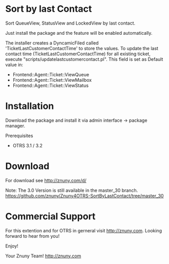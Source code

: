 Sort by last Contact
====================
Sort QueueView, StatusView and LockedView by last contact. 

Just install the package and the feature will be enabled automatically.

The installer creates a DyncamicFiled called 'TicketLastCustomerContactTime' to store the values. 
To update the last contact time (TicketLastCustomerContactTime) for all existing ticket, execute "scripts/updatelastcustomercontact.pl".
This field is set as Default value in:
* Frontend::Agent::Ticket::ViewQueue
* Frontend::Agent::Ticket::ViewMailbox
* Frontend::Agent::Ticket::ViewStatus

Installation
============
Download the package and install it via admin interface -> package manager.

Prerequisites
* OTRS 3.1 / 3.2

Download
========
For download see http://znuny.com/d/

Note:
The 3.0 Version is still available in the master_30 branch.
https://github.com/znuny/Znuny4OTRS-SortByLastContact/tree/master_30

Commercial Support
==================
For this extention and for OTRS in gerneral visit http://znuny.com. Looking forward to hear from you!

Enjoy!

 Your Znuny Team!
 http://znuny.com


